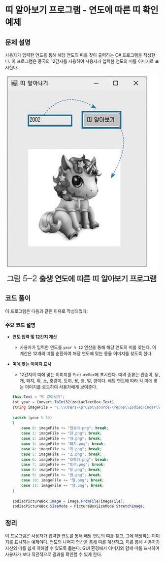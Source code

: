 # 띠 알아보기 프로그램 - 연도에 따른 띠 확인 예제

## 문제 설명

사용자가 입력한 연도를 통해 해당 연도의 띠를 찾아 출력하는 C# 프로그램을 작성한다. 이 프로그램은 중국의 12간지를 사용하여 사용자가 입력한 연도의 띠를 이미지로 표시한다.

![alt text](image-2.png)

## 코드 풀이

이 프로그램은 다음과 같은 이유로 작성되었다:

### 주요 코드 설명

- **연도 입력 및 12간지 계산**
  - 사용자가 입력한 연도를 `year % 12` 연산을 통해 해당 연도의 띠를 찾는다. 이 계산은 12개의 띠를 순환하여 해당 연도에 맞는 동물 이미지를 찾도록 한다.

- **띠에 맞는 이미지 표시**
  - 12간지의 띠에 맞는 이미지를 `PictureBox`에 표시한다. 띠의 종류는 원숭이, 닭, 개, 돼지, 쥐, 소, 호랑이, 토끼, 용, 뱀, 말, 양이다. 해당 연도에 따라 각 띠에 맞는 이미지를 로드하여 사용자에게 보여준다.

  ```csharp
  this.Text = "띠 알아보기";
  int year = Convert.ToInt32(zodiacTextBox.Text);
  string imageFile = "C:\\Users\\pr620\\source\\repos\\ZodiacFinder\\Images\\";

  switch (year % 12)
  {
      case 0: imageFile += "원숭이.png"; break;
      case 1: imageFile += "닭.png"; break;
      case 2: imageFile += "개.png"; break;
      case 3: imageFile += "돼지.png"; break;
      case 4: imageFile += "쥐.png"; break;
      case 5: imageFile += "소.png"; break;
      case 6: imageFile += "호랑이.png"; break;
      case 7: imageFile += "토끼.png"; break;
      case 8: imageFile += "용.png"; break;
      case 9: imageFile += "뱀.png"; break;
      case 10: imageFile += "말.png"; break;
      case 11: imageFile += "양.png"; break;
  }

  zodiacPictureBox.Image = Image.FromFile(imageFile);
  zodiacPictureBox.SizeMode = PictureBoxSizeMode.StretchImage;
  ```

## 정리

이 프로그램은 사용자가 입력한 연도를 통해 해당 연도의 띠를 찾고, 그에 해당하는 이미지를 표시하는 예제이다. 연도의 나머지 연산을 통해 띠를 계산하고, 이를 통해 사용자가 자신의 띠를 쉽게 이해할 수 있도록 돕는다. GUI 환경에서 이미지와 함께 띠를 표시하여 사용자가 보다 직관적으로 결과를 확인할 수 있게 한다.